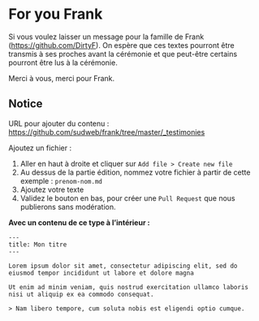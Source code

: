 # For you Frank

Si vous voulez laisser un message pour la famille de Frank (https://github.com/DirtyF). On espère que ces textes pourront être transmis à ses proches avant la cérémonie et que peut-être certains pourront être lus à la cérémonie.

Merci à vous, merci pour Frank.

## Notice

URL pour ajouter du contenu :
https://github.com/sudweb/frank/tree/master/_testimonies

Ajoutez un fichier :

1. Aller en haut à droite et cliquer sur `Add file > Create new file`
2. Au dessus de la partie édition, nommez votre fichier à partir de cette exemple : `prenom-nom.md`
3. Ajoutez votre texte
4. Validez le bouton en bas, pour créer une `Pull Request` que nous publierons sans modération.

**Avec un contenu de ce type à l’intérieur :**

```
---
title: Mon titre
---

Lorem ipsum dolor sit amet, consectetur adipiscing elit, sed do eiusmod tempor incididunt ut labore et dolore magna

Ut enim ad minim veniam, quis nostrud exercitation ullamco laboris nisi ut aliquip ex ea commodo consequat.

> Nam libero tempore, cum soluta nobis est eligendi optio cumque.

```



